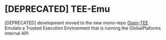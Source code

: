 [DEPRECATED] TEE-Emu
=======

[DEPRECATED] development moved to the new mono-repo [Open-TEE](https://github.com/Open-TEE/Open-TEE)
Emulate a Trusted Execution Environment that is running the GlobalPlaforms Internal API
